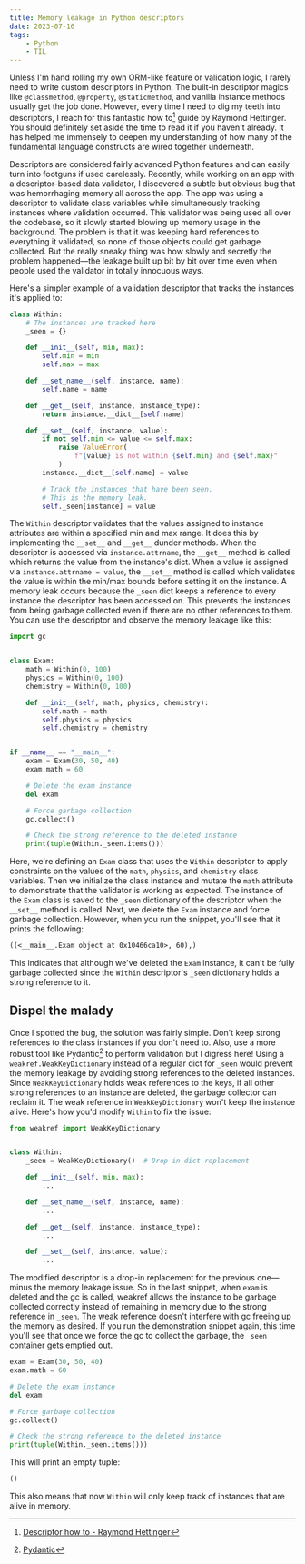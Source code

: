 ```yaml
---
title: Memory leakage in Python descriptors
date: 2023-07-16
tags:
    - Python
    - TIL
---
```


Unless I'm hand rolling my own ORM-like feature or validation logic, I rarely need to write
custom descriptors in Python. The built-in descriptor magics like `@classmethod`,
`@property`, `@staticmethod`, and vanilla instance methods usually get the job done.
However, every time I need to dig my teeth into descriptors, I reach for this fantastic how
to[^1] guide by Raymond Hettinger. You should definitely set aside the time to read it if
you haven't already. It has helped me immensely to deepen my understanding of how many of
the fundamental language constructs are wired together underneath.

Descriptors are considered fairly advanced Python features and can easily turn into footguns
if used carelessly. Recently, while working on an app with a descriptor-based data
validator, I discovered a subtle but obvious bug that was hemorrhaging memory all across the
app. The app was using a descriptor to validate class variables while simultaneously
tracking instances where validation occurred. This validator was being used all over the
codebase, so it slowly started blowing up memory usage in the background. The problem is
that it was keeping hard references to everything it validated, so none of those objects
could get garbage collected. But the really sneaky thing was how slowly and secretly the
problem happened—the leakage built up bit by bit over time even when people used the
validator in totally innocuous ways.

Here's a simpler example of a validation descriptor that tracks the instances it's applied
to:

```python
class Within:
    # The instances are tracked here
    _seen = {}

    def __init__(self, min, max):
        self.min = min
        self.max = max

    def __set_name__(self, instance, name):
        self.name = name

    def __get__(self, instance, instance_type):
        return instance.__dict__[self.name]

    def __set__(self, instance, value):
        if not self.min <= value <= self.max:
            raise ValueError(
                f"{value} is not within {self.min} and {self.max}"
            )
        instance.__dict__[self.name] = value

        # Track the instances that have been seen.
        # This is the memory leak.
        self._seen[instance] = value
```

The `Within` descriptor validates that the values assigned to instance attributes are within
a specified min and max range. It does this by implementing the `__set__` and `__get__`
dunder methods. When the descriptor is accessed via `instance.attrname`, the `__get__`
method is called which returns the value from the instance's dict. When a value is assigned
via `instance.attrname = value`, the `__set__` method is called which validates the value is
within the min/max bounds before setting it on the instance. A memory leak occurs because
the `_seen` dict keeps a reference to every instance the descriptor has been accessed on.
This prevents the instances from being garbage collected even if there are no other
references to them. You can use the descriptor and observe the memory leakage like this:

```python
import gc


class Exam:
    math = Within(0, 100)
    physics = Within(0, 100)
    chemistry = Within(0, 100)

    def __init__(self, math, physics, chemistry):
        self.math = math
        self.physics = physics
        self.chemistry = chemistry


if __name__ == "__main__":
    exam = Exam(30, 50, 40)
    exam.math = 60

    # Delete the exam instance
    del exam

    # Force garbage collection
    gc.collect()

    # Check the strong reference to the deleted instance
    print(tuple(Within._seen.items()))
```

Here, we're defining an `Exam` class that uses the `Within` descriptor to apply constraints
on the values of the `math`, `physics`, and `chemistry` class variables. Then we initialize
the class instance and mutate the `math` attribute to demonstrate that the validator is
working as expected. The instance of the `Exam` class is saved to the `_seen` dictionary of
the descriptor when the `__set__` method is called. Next, we delete the `Exam` instance and
force garbage collection. However, when you run the snippet, you'll see that it prints the
following:

```txt
((<__main__.Exam object at 0x10466ca10>, 60),)
```

This indicates that although we've deleted the `Exam` instance, it can't be fully garbage
collected since the `Within` descriptor's `_seen` dictionary holds a strong reference to it.

## Dispel the malady

Once I spotted the bug, the solution was fairly simple. Don't keep strong references to the
class instances if you don't need to. Also, use a more robust tool like Pydantic[^2] to
perform validation but I digress here! Using a `weakref.WeakKeyDictionary` instead of a
regular dict for `_seen` would prevent the memory leakage by avoiding strong references to
the deleted instances. Since `WeakKeyDictionary` holds weak references to the keys, if all
other strong references to an instance are deleted, the garbage collector can reclaim it.
The weak reference in `WeakKeyDictionary` won't keep the instance alive. Here's how you'd
modify `Within` to fix the issue:

```python
from weakref import WeakKeyDictionary


class Within:
    _seen = WeakKeyDictionary()  # Drop in dict replacement

    def __init__(self, min, max):
        ...

    def __set_name__(self, instance, name):
        ...

    def __get__(self, instance, instance_type):
        ...

    def __set__(self, instance, value):
        ...
```

The modified descriptor is a drop-in replacement for the previous one—minus the memory
leakage issue. So in the last snippet, when `exam` is deleted and the gc is called, weakref
allows the instance to be garbage collected correctly instead of remaining in memory due to
the strong reference in `_seen`. The weak reference doesn't interfere with gc freeing up the
memory as desired. If you run the demonstration snippet again, this time you'll see that
once we force the gc to collect the garbage, the `_seen` container gets emptied out.

```python
exam = Exam(30, 50, 40)
exam.math = 60

# Delete the exam instance
del exam

# Force garbage collection
gc.collect()

# Check the strong reference to the deleted instance
print(tuple(Within._seen.items()))
```

This will print an empty tuple:

```txt
()
```

This also means that now `Within` will only keep track of instances that are alive in
memory.

[^1]: [Descriptor how to - Raymond Hettinger](https://docs.python.org/3/howto/descriptor.html)
[^2]: [Pydantic](https://docs.pydantic.dev/latest/)
